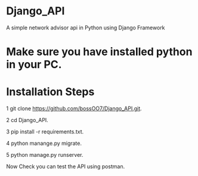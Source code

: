 # Django_API
A simple network advisor api in Python using Django Framework

# Make sure you have installed python in your PC.

# Installation Steps
1 git clone https://github.com/bossOO7/Django_API.git.

2 cd Django_API.

3 pip install -r requirements.txt.

4 python manange.py migrate.

5 python manage.py runserver.

Now Check you can test the API using postman.
